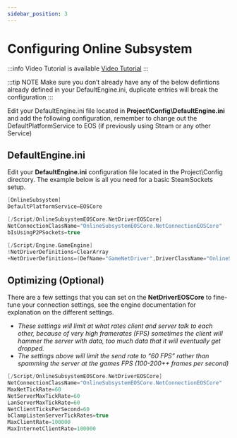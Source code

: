```yaml
---
sidebar_position: 3
---
```


# Configuring Online Subsystem

:::info Video Tutorial is available
[Video Tutorial](../videos/installing-and-configuring.mdx)
:::

:::tip NOTE
Make sure you don’t already have any of the below defintions already defined in your DefaultEngine.ini, duplicate entries will break the configuration
:::

Edit your DefaultEngine.ini file located in **Project\Config\DefaultEngine.ini** and add the following configuration, remember to change out the DefaultPlatformService to EOS (if previously using Steam or any other Service)

## DefaultEngine.ini
Edit your **DefaultEngine.ini** configuration file located in the Project\Config directory. The example below is all you need for a basic SteamSockets setup.
```c
[OnlineSubsystem]
DefaultPlatformService=EOSCore

[/Script/OnlineSubsystemEOSCore.NetDriverEOSCore]
NetConnectionClassName="OnlineSubsystemEOSCore.NetConnectionEOSCore"
bIsUsingP2PSockets=true

[/Script/Engine.GameEngine]
!NetDriverDefinitions=ClearArray
+NetDriverDefinitions=(DefName="GameNetDriver",DriverClassName="OnlineSubsystemEOSCore.NetDriverEOSCore",DriverClassNameFallback="OnlineSubsystemUtils.IpNetDriver")
```

## Optimizing (Optional)
There are a few settings that you can set on the **NetDriverEOSCore** to fine-tune your connection settings, see the engine documentation for explanation on the different settings.
- *These settings will limit at what rates client and server talk to each other, because of very high framerates (FPS) sometimes the client will hammer the server with data, too much data that it will eventually get dropped.*
- *The settings above will limit the send rate to “60 FPS” rather than spamming the server at the games FPS (100-200++ frames per second)*

```c
[/Script/OnlineSubsystemEOSCore.NetDriverEOSCore]
NetConnectionClassName="OnlineSubsystemEOSCore.NetConnectionEOSCore"
MaxNetTickRate=60
NetServerMaxTickRate=60
LanServerMaxTickRate=60
NetClientTicksPerSecond=60
bClampListenServerTickRates=true
MaxClientRate=100000
MaxInternetClientRate=100000
```